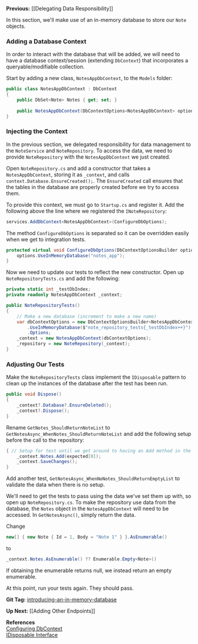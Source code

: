 **Previous:** [[Delegating Data Responsibility]]

In this section, we'll make use of an in-memory database to store our `Note` objects.

### Adding a Database Context
In order to interact with the database that will be added, we will need to have a database context/session (extending `DbContext`) that incorporates a queryable/modifiable collection.

Start by adding a new class, `NotesAppDbContext`, to the `Models` folder:
```c#
public class NotesAppDbContext : DbContext
{
    public DbSet<Note> Notes { get; set; }
    
    public NotesAppDbContext(DbContextOptions<NotesAppDbContext> options) : base(options) { }
}
```

### Injecting the Context
In the previous section, we delegated responsibility for data management to the `NoteService` and `NoteRepository`. To access the data, we need to provide `NoteRepository` with the `NotesAppDbContext` we just created.

Open `NoteRepository.cs` and add a constructor that takes a `NotesAppDbContext`, storing it as `_context`, and calls `context.Database.EnsureCreated();`. The `EnsureCreated` call ensures that the tables in the database are properly created before we try to access them.

To provide this context, we must go to `Startup.cs` and register it. Add the following above the line where we registered the `INoteRepository`:
```c#
services.AddDbContext<NotesAppDbContext>(ConfigureDbOptions);
```
The method `ConfigureDbOptions` is separated so it can be overridden easily when we get to integration tests.
```c#
protected virtual void ConfigureDbOptions(DbContextOptionsBuilder options) {
    options.UseInMemoryDatabase("notes_app");
}
```

Now we need to update our tests to reflect the new constructor. Open up `NoteRepositoryTests.cs` and add the following:
```c#
private static int _testDbIndex;
private readonly NotesAppDbContext _context;

public NoteRepositoryTests()
{
    // Make a new database (increment to make a new name)
    var dbContextOptions = new DbContextOptionsBuilder<NotesAppDbContext>()
        .UseInMemoryDatabase($"note_repository_tests{_testDbIndex++}")
        .Options;
    _context = new NotesAppDbContext(dbContextOptions);
    _repository = new NoteRepository(_context);
}
```

### Adjusting Our Tests
Make the `NoteRepositoryTests` class implement the `IDisposable` pattern to clean up the instances of the database after the test has been run.
```c#
public void Dispose()
{
    _context?.Database?.EnsureDeleted();
    _context?.Dispose();
}
```

Rename `GetNotes_ShouldReturnNoteList` to `GetNotesAsync_WhenNotes_ShouldReturnNoteList` and add the following setup before the call to the repository:
```c#
{ // Setup for test until we get around to having an Add method in the service
    _context.Notes.Add(expected[0]);
    _context.SaveChanges();
}
```

Add another test, `GetNotesAsync_WhenNoNotes_ShouldReturnEmptyList` to validate the data when there is no setup.

We'll need to get the tests to pass using the data we've set them up with, so open up `NoteRepository.cs`. To make the repository use data from the database, the `Notes` object in the `NotesAppDbContext` will need to be accessed. In `GetNotesAsync()`, simply return the data.

Change
```c#
new[] { new Note { Id = 1, Body = "Note 1" } }.AsEnumerable()
```
to
```c#
_context.Notes.AsEnumerable() ?? Enumerable.Empty<Note>()
```
If obtaining the enumerable returns null, we instead return an empty enumerable.

At this point, run your tests again. They should pass.

**Git Tag:** [introducing-an-in-memory-database](https://github.com/xtreme-steve-elliott/NotesApp/tree/introducing-an-in-memory-database)

**Up Next:** [[Adding Other Endpoints]]

**References**  
[Configuring DbContext](https://docs.microsoft.com/en-us/ef/core/miscellaneous/configuring-dbcontext)  
[IDisposable Interface](https://msdn.microsoft.com/en-us/library/system.idisposable.aspx)
